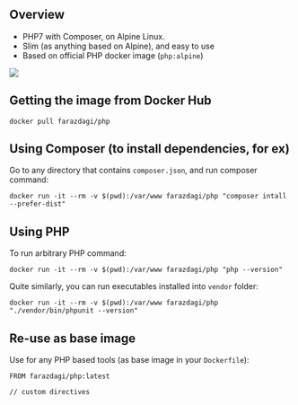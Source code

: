 ## Overview

- PHP7 with Composer, on Alpine Linux.
- Slim (as anything based on Alpine), and easy to use
- Based on official PHP docker image (`php:alpine`)

[![](https://badge.imagelayers.io/farazdagi/php:latest.svg)](https://imagelayers.io/?images=farazdagi/php:latest 'Get your own badge on imagelayers.io')


## Getting the image from Docker Hub

```
docker pull farazdagi/php
```

## Using Composer (to install dependencies, for ex)

Go to any directory that contains `composer.json`, and run composer command:

```
docker run -it --rm -v $(pwd):/var/www farazdagi/php "composer intall --prefer-dist"
```

## Using PHP

To run arbitrary PHP command:

```
docker run -it --rm -v $(pwd):/var/www farazdagi/php "php --version"
```

Quite similarly, you can run executables installed into `vendor` folder:
```
docker run -it --rm -v $(pwd):/var/www farazdagi/php "./vendor/bin/phpunit --version"
```

## Re-use as base image

Use for any PHP based tools (as base image in your `Dockerfile`):

```
FROM farazdagi/php:latest

// custom directives
```


